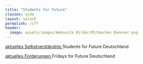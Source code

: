 ```yaml
---
title: "Students for Future"
classes: wide
layout: splash
permalink: /sff
header:
  image: assets/images/Webseite Bilder/Mitmachen Bannner.png
---
```


<a href="/assets/StudentsforFuture/Selbstverst%C3%A4ndnis%20der%20AG%20Studierende.pdf" target="_blank"> aktuelles Selbstverständnis </a> Students for Future Deutschland

<a href="https://fridaysforfuture.de/forderungen/" target="_blank"> aktuelles Forderungen </a> Fridays for Future Deutschland
